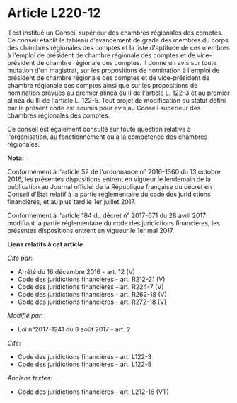 # Article L220-12

Il est institué un Conseil supérieur des chambres régionales des comptes. Ce conseil établit le tableau d'avancement de grade
des membres du corps des chambres régionales des comptes et la liste d'aptitude de ces membres à l'emploi de président de
chambre régionale des comptes et de vice-président de chambre régionale des comptes. Il donne un avis sur toute mutation d'un
magistrat, sur les propositions de nomination à l'emploi de président de chambre régionale des comptes et de vice-président
de chambre régionale des comptes ainsi que sur les propositions de nomination prévues au premier alinéa du II de l'article L.
122-3 et au premier alinéa du III de l'article L. 122-5. Tout projet de modification du statut défini par le présent code est
soumis pour avis au Conseil supérieur des chambres régionales des comptes. 

Ce conseil est également consulté sur toute question relative à l'organisation, au fonctionnement ou à la compétence des
chambres régionales.

**Nota:**

Conformément à l'article 52 de l'ordonnance n° 2016-1360 du 13 octobre 2016, les présentes dispositions entrent en vigueur le
lendemain de la publication au Journal officiel de la République française du décret en Conseil d'Etat relatif à la partie
réglementaire du code des juridictions financières, et au plus tard le 1er juillet 2017.

Conformément à l'article 184 du décret n° 2017-671 du 28 avril 2017 modifiant la partie réglementaire du code des
juridictions financières, les présentes dispositions entrent en vigueur le 1er mai 2017.

**Liens relatifs à cet article**

_Cité par_:

  - Arrêté du 16 décembre 2016 - art. 12 (V)
  - Code des juridictions financières - art. R212-21 (V)
  - Code des juridictions financières - art. R224-7 (V)
  - Code des juridictions financières - art. R262-18 (V)
  - Code des juridictions financières - art. R272-18 (V)

_Modifié par_:

  - Loi n°2017-1241 du 8 août 2017 - art. 2

_Cite_:

  - Code des juridictions financières - art. L122-3
  - Code des juridictions financières - art. L122-5

_Anciens textes_:

  - Code des juridictions financières - art. L212-16 (VT)
